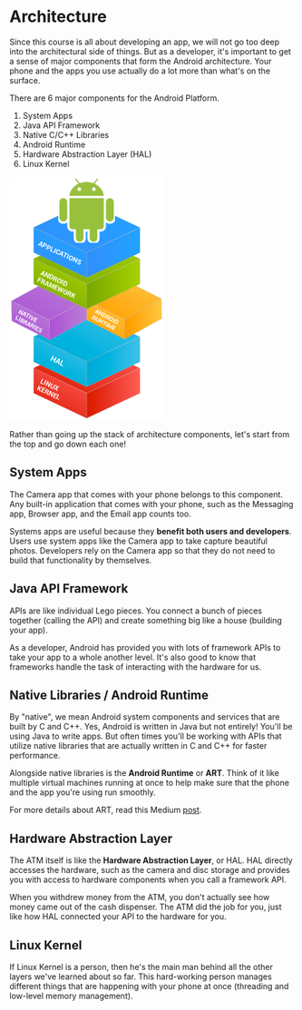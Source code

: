 # Architecture

Since this course is all about developing an app, we will not go too deep into the architectural side of things. But as a developer, it's important to get a sense of major components that form the Android architecture. Your phone and the apps you use actually do a lot more than what's on the surface.

There are 6 major components for the Android Platform.

1. System Apps
2. Java API Framework
3. Native C/C++ Libraries
4. Android Runtime
5. Hardware Abstraction Layer (HAL)
6. Linux Kernel

![Android architecture. Image by Wikimedia Commons](/images/architecture.png)

Rather than going up the stack of architecture components, let's start from the top and go down each one!

## System Apps

The Camera app that comes with your phone belongs to this component. Any built-in application that comes with your phone, such as the Messaging app, Browser app, and the Email app counts too.

Systems apps are useful because they **benefit both users and developers**. Users use system apps like the Camera app to take capture beautiful photos. Developers rely on the Camera app so that they do not need to build that functionality by themselves.

## Java API Framework

APIs are like individual Lego pieces. You connect a bunch of pieces together (calling the API) and create something big like a house (building your app).

As a developer, Android has provided you with lots of framework APIs to take your app to a whole another level. It's also good to know that frameworks handle the task of interacting with the hardware for us.

## Native Libraries / Android Runtime

By "native", we mean Android system components and services that are built by C and C++. Yes, Android is written in Java but not entirely! You'll be using Java to write apps. But often times you'll be working with APIs that utilize native libraries that are actually written in C and C++ for faster performance.

Alongside native libraries is the **Android Runtime** or **ART**. Think of it like multiple virtual machines running at once to help make sure that the phone and the app you're using run smoothly.

For more details about ART, read this Medium [post](https://android.jlelse.eu/closer-look-at-android-runtime-dvm-vs-art-1dc5240c3924).

## Hardware Abstraction Layer

The ATM itself is like the **Hardware Abstraction Layer**, or HAL. HAL directly accesses the hardware, such as the camera and disc storage and provides you with access to hardware components when you call a framework API.

When you withdrew money from the ATM, you don't actually see how money came out of the cash dispenser. The ATM did the job for you, just like how HAL connected your API to the hardware for you.

## Linux Kernel

If Linux Kernel is a person, then he's the main man behind all the other layers we've learned about so far. This hard-working person manages different things that are happening with your phone at once (threading and low-level memory management).